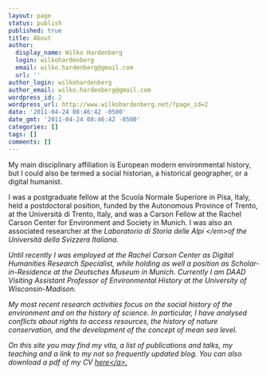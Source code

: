 ```yaml
---
layout: page
status: publish
published: true
title: About
author:
  display_name: Wilko Hardenberg
  login: wilkohardenberg
  email: wilko.hardenberg@gmail.com
  url: ''
author_login: wilkohardenberg
author_email: wilko.hardenberg@gmail.com
wordpress_id: 2
wordpress_url: http://www.wilkohardenberg.net/?page_id=2
date: '2011-04-24 08:46:42 -0500'
date_gmt: '2011-04-24 08:46:42 -0500'
categories: []
tags: []
comments: []
---
```

<p>My main disciplinary affiliation is European modern environmental history, but I could also be termed a social historian, a historical geographer, or a digital humanist.</p>
<p>I was a postgraduate fellow at the Scuola Normale Superiore in Pisa, Italy, held a postdoctoral position, funded by the Autonomous Province of Trento, at the Universit&agrave; di Trento, Italy, and was a Carson Fellow at the Rachel Carson Center for Environment and Society in Munich. I was also an associated researcher at the <em>Laboratorio di Storia delle Alpi <&#47;em>of the Universit&agrave; della Svizzera Italiana.</p>
<p>Until recently I was employed at the Rachel Carson Center as Digital Humanities Research Specialist, while holding as well a position as Scholar-in-Residence at the Deutsches Museum in Munich. Currently I am DAAD Visiting Assistant Professor of Environmental History at the University of Wisconsin-Madison.</p>
<p>My most recent research activities focus on the social history of the environment and on the history of science. In particular, I have analysed conflicts about rights to access resources, the history of nature conservation, and the development of the concept of mean sea level. </p>
<p>On this site you may find my vita, a list of publications and talks, my teaching and a link to my not so frequently updated blog. You can also download a pdf of my CV <a href="https:&#47;&#47;www.dropbox.com&#47;s&#47;cfhuyqs6bx1uzpl&#47;Hardenberg_CV_20141030.pdf?dl=0">here<&#47;a>.</p>
